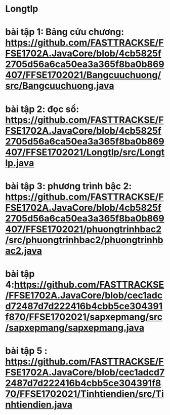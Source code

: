 # Longtlp
# bài tập 1: Bảng cửu chương: https://github.com/FASTTRACKSE/FFSE1702A.JavaCore/blob/4cb5825f2705d56a6ca50ea3a365f8ba0b869407/FFSE1702021/Bangcuuchuong/src/Bangcuuchuong.java
# bài tập 2: đọc số: https://github.com/FASTTRACKSE/FFSE1702A.JavaCore/blob/4cb5825f2705d56a6ca50ea3a365f8ba0b869407/FFSE1702021/Longtlp/src/Longtlp.java
# bài tập 3: phương trình bậc 2: https://github.com/FASTTRACKSE/FFSE1702A.JavaCore/blob/4cb5825f2705d56a6ca50ea3a365f8ba0b869407/FFSE1702021/phuongtrinhbac2/src/phuongtrinhbac2/phuongtrinhbac2.java
# bài tập 4:https://github.com/FASTTRACKSE/FFSE1702A.JavaCore/blob/cec1adcd72487d7d222416b4cbb5ce304391f870/FFSE1702021/sapxepmang/src/sapxepmang/sapxepmang.java
# bài tập 5 : https://github.com/FASTTRACKSE/FFSE1702A.JavaCore/blob/cec1adcd72487d7d222416b4cbb5ce304391f870/FFSE1702021/Tinhtiendien/src/Tinhtiendien.java

